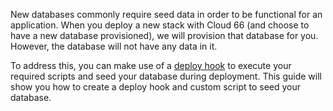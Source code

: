 <!-- usedin: [ _legacy_docker/Tutorials/1998-12-08-seeding-db-v1.md, _maestro/Tutorials/1998-12-08-seeding-db-v1.md, _node/tutorials/1998-12-08-seeding-db-v1.md, _rails/Tutorials/1998-12-08-seeding-db-v1.md] -->


New databases commonly require seed data in order to be functional for an application.
When you deploy a new stack with Cloud 66 (and choose to have a new database provisioned), we will provision that database for you. However, the database will not have any data in it.

To address this, you can make use of a [deploy hook](http://help.cloud66.com/deployment/deploy-hooks) to execute your required scripts and seed your database during deployment. This guide will show you how to create a deploy hook and custom script to seed your database.

